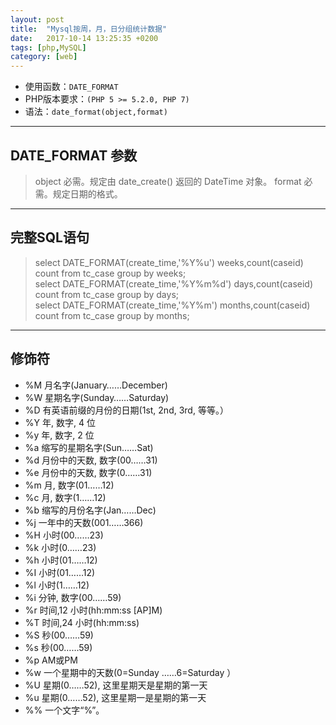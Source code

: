 ```yaml
---
layout: post
title:  "Mysql按周，月，日分组统计数据"
date:   2017-10-14 13:25:35 +0200
tags: [php,MySQL]
category: [web]
---
```


- 使用函数：`DATE_FORMAT`
- PHP版本要求：`(PHP 5 >= 5.2.0, PHP 7)`
- 语法：`date_format(object,format)`

---
## DATE_FORMAT 参数

> object	必需。规定由 date_create() 返回的 DateTime 对象。
> format	必需。规定日期的格式。

---
## 完整SQL语句
> select DATE_FORMAT(create_time,'%Y%u') weeks,count(caseid) count from tc_case group by weeks;  
> select DATE_FORMAT(create_time,'%Y%m%d') days,count(caseid) count from tc_case group by days;  
> select DATE_FORMAT(create_time,'%Y%m') months,count(caseid) count from tc_case group by months;

---
## 修饰符

- %M 月名字(January……December) 
- %W 星期名字(Sunday……Saturday) 
- %D 有英语前缀的月份的日期(1st, 2nd, 3rd, 等等。） 
- %Y 年, 数字, 4 位 
- %y 年, 数字, 2 位 
- %a 缩写的星期名字(Sun……Sat) 
- %d 月份中的天数, 数字(00……31) 
- %e 月份中的天数, 数字(0……31) 
- %m 月, 数字(01……12) 
- %c 月, 数字(1……12) 
- %b 缩写的月份名字(Jan……Dec) 
- %j 一年中的天数(001……366) 
- %H 小时(00……23) 
- %k 小时(0……23) 
- %h 小时(01……12) 
- %I 小时(01……12) 
- %l 小时(1……12) 
- %i 分钟, 数字(00……59) 
- %r 时间,12 小时(hh:mm:ss [AP]M) 
- %T 时间,24 小时(hh:mm:ss) 
- %S 秒(00……59) 
- %s 秒(00……59) 
- %p AM或PM 
- %w 一个星期中的天数(0=Sunday ……6=Saturday ） 
- %U 星期(0……52), 这里星期天是星期的第一天 
- %u 星期(0……52), 这里星期一是星期的第一天 
- %% 一个文字“%”。
